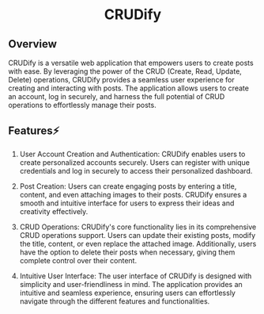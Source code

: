<div align="center">

# CRUDify

</div>

## Overview
CRUDify is a versatile web application that empowers users to create posts with ease. By leveraging the power of the CRUD (Create, Read, Update, Delete) operations, CRUDify provides a seamless user experience for creating and interacting with posts. The application allows users to create an account, log in securely, and harness the full potential of CRUD operations to effortlessly manage their posts.

## Features⚡️
1. User Account Creation and Authentication: CRUDify enables users to create personalized accounts securely. Users can register with unique credentials and log in securely to access their personalized dashboard.

2. Post Creation: Users can create engaging posts by entering a title, content, and even attaching images to their posts. CRUDify ensures a smooth and intuitive interface for users to express their ideas and creativity effectively.

3. CRUD Operations: CRUDify's core functionality lies in its comprehensive CRUD operations support. Users can update their existing posts, modify the title, content, or even replace the attached image. Additionally, users have the option to delete their posts when necessary, giving them complete control over their content.

4. Intuitive User Interface: The user interface of CRUDify is designed with simplicity and user-friendliness in mind. The application provides an intuitive and seamless experience, ensuring users can effortlessly navigate through the different features and functionalities.
